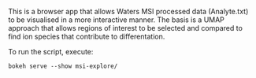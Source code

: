 This is a browser app that allows Waters MSI processed data (Analyte.txt) to be visualised 
in a more interactive manner. The basis is a UMAP approach that allows regions of interest to be 
selected and compared to find ion species that contribute to differentation. 

To run the script, execute:

    bokeh serve --show msi-explore/
